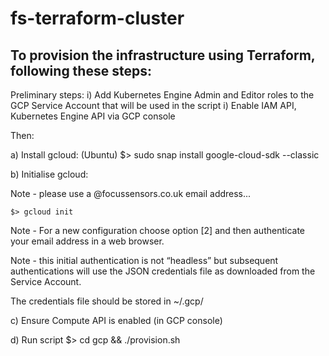 # fs-terraform-cluster

## To provision the infrastructure using Terraform, following these steps:

Preliminary steps:
i) Add Kubernetes Engine Admin and Editor roles to the GCP Service Account that will be used in the script
i) Enable IAM API, Kubernetes Engine API via GCP console

Then:

a) Install gcloud: (Ubuntu) $> sudo snap install google-cloud-sdk --classic

b) Initialise gcloud: 

Note - please use a @focussensors.co.uk email address... 

```
$> gcloud init
```
Note - For a new configuration choose option [2] and then authenticate your email address in a web browser.

Note - this initial authentication is not “headless” but subsequent authentications will use the JSON credentials file as downloaded from the Service Account.

The credentials file should be stored in ~/.gcp/ 

c) Ensure Compute API is enabled (in GCP console)

d) Run script $> cd gcp && ./provision.sh 

